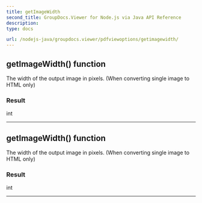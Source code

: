 ```yaml
---
title: getImageWidth
second_title: GroupDocs.Viewer for Node.js via Java API Reference
description: 
type: docs

url: /nodejs-java/groupdocs.viewer/pdfviewoptions/getimagewidth/
---
```


## getImageWidth()  function
The width of the output image in pixels. (When converting single image to HTML only)

### Result
int


---


## getImageWidth()  function
The width of the output image in pixels. (When converting single image to HTML only)

### Result
int


---


